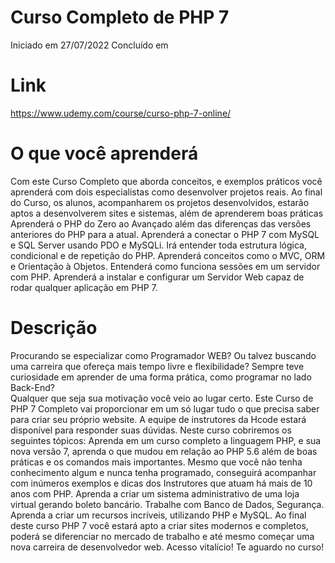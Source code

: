 # Curso Completo de PHP 7
Iniciado em 27/07/2022
Concluído em 

# Link
https://www.udemy.com/course/curso-php-7-online/

# O que você aprenderá
Com este Curso Completo que aborda conceitos, e exemplos práticos você aprenderá com dois especialistas como desenvolver projetos reais.
Ao final do Curso, os alunos, acompanharem os projetos desenvolvidos, estarão aptos a desenvolverem sites e sistemas, além de aprenderem boas práticas
Aprenderá o PHP do Zero ao Avançado além das diferenças das versões anteriores do PHP para a atual.
Aprenderá a conectar o PHP 7 com MySQL e SQL Server usando PDO e MySQLi.
Irá entender toda estrutura lógica, condicional e de repetição do PHP.
Aprenderá conceitos como o MVC, ORM e Orientação à Objetos.
Entenderá como funciona sessões em um servidor com PHP.
Aprenderá a instalar e configurar um Servidor Web capaz de rodar qualquer aplicação em PHP 7.

# Descrição
Procurando se especializar como Programador WEB? Ou talvez buscando uma carreira que ofereça mais tempo livre e flexibilidade? Sempre teve curiosidade em aprender de uma forma prática, como programar no lado Back-End?  
Qualquer que seja sua motivação você veio ao lugar certo.
Este Curso de PHP 7 Completo vai proporcionar em um só lugar tudo o que precisa saber para criar seu próprio website. A equipe de instrutores da Hcode estará disponível para responder suas dúvidas. 
Neste curso cobriremos os seguintes tópicos:
Aprenda em um curso completo a linguagem PHP, e sua nova versão 7, aprenda o que mudou em relação ao PHP 5.6 além de boas práticas e os comandos mais importantes. Mesmo que você não tenha conhecimento algum e nunca tenha programado, conseguirá acompanhar com inúmeros exemplos e dicas dos Instrutores que atuam há mais de 10 anos com PHP.
Aprenda a criar um sistema administrativo de uma loja virtual gerando boleto bancário.
Trabalhe com Banco de Dados, Segurança.
Aprenda a criar um recursos incríveis, utilizando PHP e MySQL.
Ao final deste curso PHP 7 você estará apto a criar sites modernos e completos, poderá se diferenciar no mercado de trabalho e até mesmo começar uma nova carreira de desenvolvedor web.
Acesso vitalício! Te aguardo no curso!
